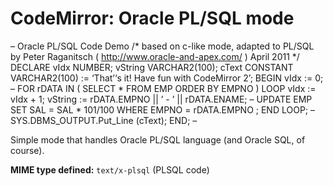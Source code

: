 CodeMirror: Oracle PL/SQL mode
==============================

– Oracle PL/SQL Code Demo /\* based on c-like mode, adapted to PL/SQL by Peter Raganitsch ( http://www.oracle-and-apex.com/ ) April 2011 \*/ DECLARE vIdx NUMBER; vString VARCHAR2(100); cText CONSTANT VARCHAR2(100) := ‘That’‘s it! Have fun with CodeMirror 2’; BEGIN vIdx := 0; – FOR rDATA IN ( SELECT \* FROM EMP ORDER BY EMPNO ) LOOP vIdx := vIdx + 1; vString := rDATA.EMPNO || ’ - ’ || rDATA.ENAME; – UPDATE EMP SET SAL = SAL \* 101/100 WHERE EMPNO = rDATA.EMPNO ; END LOOP; – SYS.DBMS\_OUTPUT.Put\_Line (cText); END; –

Simple mode that handles Oracle PL/SQL language (and Oracle SQL, of course).

**MIME type defined:** `text/x-plsql` (PLSQL code)
